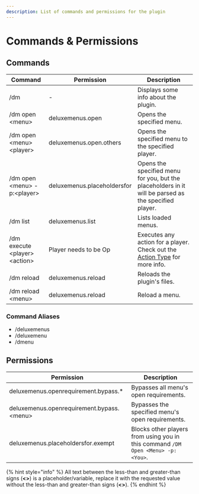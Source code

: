 ```yaml
---
description: List of commands and permissions for the plugin
---
```


# Commands & Permissions

## Commands

| **Command**                     | **Permission**              | Description                                                                                                                                                             |
| ------------------------------- | --------------------------- | ----------------------------------------------------------------------------------------------------------------------------------------------------------------------- |
| /dm                             | -                           | Displays some info about the plugin.                                                                                                                                    |
| /dm open \<menu>                | deluxemenus.open            | Opens the specified menu.                                                                                                                                               |
| /dm open \<menu> \<player>      | deluxemenus.open.others     | Opens the specified menu to the specified player.                                                                                                                       |
| /dm open \<menu> -p:\<player>   | deluxemenus.placeholdersfor | Opens the specified menu for you, but the placeholders in it will be parsed as the specified player.                                                                    |
| /dm list                        | deluxemenus.list            | Lists loaded menus.                                                                                                                                                     |
| /dm execute \<player> \<action> | Player needs to be Op       | Executes any action for a player. Check out the [Action Type](https://wiki.helpch.at/clips-plugins/deluxemenus/options-and-configurations#actions-types) for more info. |
| /dm reload                      | deluxemenus.reload          | Reloads the plugin's files.                                                                                                                                             |
| /dm reload \<menu>              | deluxemenus.reload          | Reload a menu.                                                                                                                                                          |

### Command Aliases

* /deluxemenus
* /deluxemenu
* /dmenu

## Permissions

| Permission                                 | Description                                                                     |
| ------------------------------------------ | ------------------------------------------------------------------------------- |
| deluxemenus.openrequirement.bypass.\*      | Bypasses all menu's open requirements.                                          |
| deluxemenus.openrequirement.bypass.\<menu> | Bypasses the specified menu's open requirements.                                |
| deluxemenus.placeholdersfor.exempt         | Blocks other players from using you in this command `/DM Open <Menu> -p:<You>`. |

{% hint style="info" %}
All text between the less-than and greater-than signs (**<>**) is a placeholder/variable, replace it with the requested value without the less-than and greater-than signs (**<>**).
{% endhint %}

